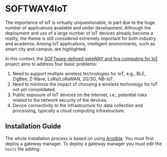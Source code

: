 # SOFTWAY4IoT

The importance of IoT is virtually unquestionable, in part due to the huge number of applications available and under 
development. Although the deployment and use of a large number of IoT devices already become a reality, the theme is still 
considered extremely important for both industry and academia. Among IoT applications, intelligent environments, such as smart 
city and campus, are highlighted. 

In this context, the [SOFTware-defined gateWAY and fog computing for IoT](https://softway4iot.labora.inf.ufg.br)  project aims to address four basic problems: 

1. Need to support multiple wireless technologies for IoT, e.g., BLE, ZigBee, Z-Wave, LoRa/LoRaWAN, 2G/3G, NB-IoT.
2. Need to minimize the impact of choosing a wireless technology for IoT not yet consolidated.
3. Public exposure of IoT devices on the Internet, i.e., potential risks related to the network security of the devices.
4. Device connectivity to the infrastructure for data collection and processing, typically a cloud computing infrastructure.

## Installation Guide

The whole installation process is based on using [Ansilble](https://www.ansible.com/). You must first deploy a gateway manager. 
To deploy a gateway manager you must edit the `hosts` file adding:
